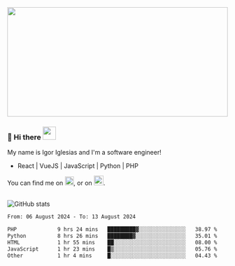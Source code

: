 <img src="https://c.tenor.com/KjVxfRrrncUAAAAd/matrix.gif" width="100%" height="250px">

### 🔭 Hi there <img src="https://raw.githubusercontent.com/MartinHeinz/MartinHeinz/master/wave.gif" width="30px">


My name is Igor Iglesias and I'm a software engineer!
<br>

<ul>
  <li> React | VueJS | JavaScript | Python | PHP </li>
</ul>
You can find me on <a href="https://twitter.com/IgorIglesias5"><img src="https://i.imgur.com/JLLlB5S.png" width="20px"></a>, or on <a href="https://www.linkedin.com/in/igor-iglesias-62478428/"><img src="https://i.imgur.com/PXyIkWx.png" width="22px"></a>.

<br>
<br>

![GitHub stats](https://github-readme-stats.vercel.app/api?username=igoiglesias&show_icons=true&count_private=true&theme=chartreuse-dark&hide_title=true)

<!--START_SECTION:waka-->

```txt
From: 06 August 2024 - To: 13 August 2024

PHP             9 hrs 24 mins   █████████▓░░░░░░░░░░░░░░░   38.97 %
Python          8 hrs 26 mins   ████████▓░░░░░░░░░░░░░░░░   35.01 %
HTML            1 hr 55 mins    ██░░░░░░░░░░░░░░░░░░░░░░░   08.00 %
JavaScript      1 hr 23 mins    █▒░░░░░░░░░░░░░░░░░░░░░░░   05.76 %
Other           1 hr 4 mins     █░░░░░░░░░░░░░░░░░░░░░░░░   04.43 %
```

<!--END_SECTION:waka-->
